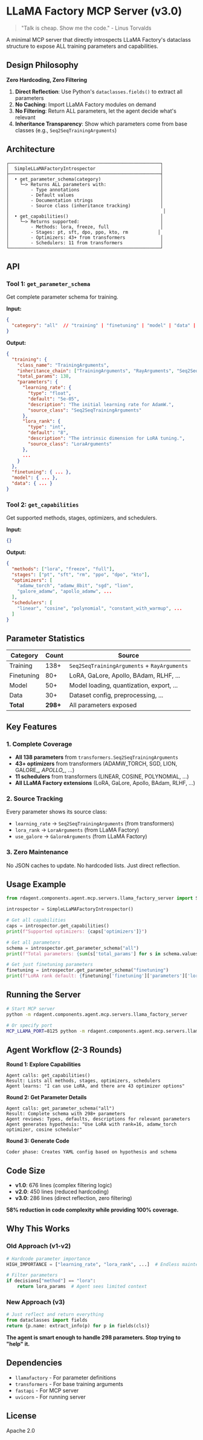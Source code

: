 # LLaMA Factory MCP Server (v3.0)

> "Talk is cheap. Show me the code." - Linus Torvalds

A minimal MCP server that directly introspects LLaMA Factory's dataclass structure to expose ALL training parameters and capabilities.

## Design Philosophy

**Zero Hardcoding, Zero Filtering**

1. **Direct Reflection**: Use Python's `dataclasses.fields()` to extract all parameters
2. **No Caching**: Import LLaMA Factory modules on demand
3. **No Filtering**: Return ALL parameters, let the agent decide what's relevant
4. **Inheritance Transparency**: Show which parameters come from base classes (e.g., `Seq2SeqTrainingArguments`)

## Architecture

```
┌────────────────────────────────────────────────────────┐
│  SimpleLLaMAFactoryIntrospector                        │
├────────────────────────────────────────────────────────┤
│  • get_parameter_schema(category)                      │
│    └─> Returns ALL parameters with:                    │
│        - Type annotations                              │
│        - Default values                                │
│        - Documentation strings                         │
│        - Source class (inheritance tracking)           │
│                                                         │
│  • get_capabilities()                                  │
│    └─> Returns supported:                              │
│        - Methods: lora, freeze, full                   │
│        - Stages: pt, sft, dpo, ppo, kto, rm           │
│        - Optimizers: 43+ from transformers             │
│        - Schedulers: 11 from transformers              │
└────────────────────────────────────────────────────────┘
```

## API

### Tool 1: `get_parameter_schema`

Get complete parameter schema for training.

**Input:**
```json
{
  "category": "all"  // "training" | "finetuning" | "model" | "data" | "all"
}
```

**Output:**
```json
{
  "training": {
    "class_name": "TrainingArguments",
    "inheritance_chain": ["TrainingArguments", "RayArguments", "Seq2SeqTrainingArguments", ...],
    "total_params": 138,
    "parameters": {
      "learning_rate": {
        "type": "float",
        "default": "5e-05",
        "description": "The initial learning rate for AdamW.",
        "source_class": "Seq2SeqTrainingArguments"
      },
      "lora_rank": {
        "type": "int",
        "default": "8",
        "description": "The intrinsic dimension for LoRA tuning.",
        "source_class": "LoraArguments"
      },
      ...
    }
  },
  "finetuning": { ... },
  "model": { ... },
  "data": { ... }
}
```

### Tool 2: `get_capabilities`

Get supported methods, stages, optimizers, and schedulers.

**Input:**
```json
{}
```

**Output:**
```json
{
  "methods": ["lora", "freeze", "full"],
  "stages": ["pt", "sft", "rm", "ppo", "dpo", "kto"],
  "optimizers": [
    "adamw_torch", "adamw_8bit", "sgd", "lion", 
    "galore_adamw", "apollo_adamw", ...
  ],
  "schedulers": [
    "linear", "cosine", "polynomial", "constant_with_warmup", ...
  ]
}
```

## Parameter Statistics

| Category | Count | Source |
|----------|-------|--------|
| Training | 138+ | `Seq2SeqTrainingArguments` + `RayArguments` |
| Finetuning | 80+ | LoRA, GaLore, Apollo, BAdam, RLHF, ... |
| Model | 50+ | Model loading, quantization, export, ... |
| Data | 30+ | Dataset config, preprocessing, ... |
| **Total** | **298+** | All parameters exposed |

## Key Features

### 1. Complete Coverage

- **All 138 parameters** from `transformers.Seq2SeqTrainingArguments`
- **43+ optimizers** from transformers (ADAMW_TORCH, SGD, LION, GALORE_*, APOLLO_*, ...)
- **11 schedulers** from transformers (LINEAR, COSINE, POLYNOMIAL, ...)
- **All LLaMA Factory extensions** (LoRA, GaLore, Apollo, BAdam, RLHF, ...)

### 2. Source Tracking

Every parameter shows its source class:
- `learning_rate` → `Seq2SeqTrainingArguments` (from transformers)
- `lora_rank` → `LoraArguments` (from LLaMA Factory)
- `use_galore` → `GaloreArguments` (from LLaMA Factory)

### 3. Zero Maintenance

No JSON caches to update. No hardcoded lists. Just direct reflection.

## Usage Example

```python
from rdagent.components.agent.mcp.servers.llama_factory_server import SimpleLLaMAFactoryIntrospector

introspector = SimpleLLaMAFactoryIntrospector()

# Get all capabilities
caps = introspector.get_capabilities()
print(f"Supported optimizers: {caps['optimizers']}")

# Get all parameters
schema = introspector.get_parameter_schema("all")
print(f"Total parameters: {sum(s['total_params'] for s in schema.values())}")

# Get just finetuning parameters
finetuning = introspector.get_parameter_schema("finetuning")
print(f"LoRA rank default: {finetuning['finetuning']['parameters']['lora_rank']['default']}")
```

## Running the Server

```bash
# Start MCP server
python -m rdagent.components.agent.mcp.servers.llama_factory_server

# Or specify port
MCP_LLAMA_PORT=8125 python -m rdagent.components.agent.mcp.servers.llama_factory_server
```

## Agent Workflow (2-3 Rounds)

**Round 1: Explore Capabilities**
```
Agent calls: get_capabilities()
Result: Lists all methods, stages, optimizers, schedulers
Agent learns: "I can use LoRA, and there are 43 optimizer options"
```

**Round 2: Get Parameter Details**
```
Agent calls: get_parameter_schema("all")
Result: Complete schema with 298+ parameters
Agent reviews: Types, defaults, descriptions for relevant parameters
Agent generates hypothesis: "Use LoRA with rank=16, adamw_torch optimizer, cosine scheduler"
```

**Round 3: Generate Code**
```
Coder phase: Creates YAML config based on hypothesis and schema
```

## Code Size

- **v1.0**: 676 lines (complex filtering logic)
- **v2.0**: 450 lines (reduced hardcoding)
- **v3.0**: 286 lines (direct reflection, zero filtering)

**58% reduction in code complexity while providing 100% coverage.**

## Why This Works

### Old Approach (v1-v2)
```python
# Hardcode parameter importance
HIGH_IMPORTANCE = ["learning_rate", "lora_rank", ...]  # Endless maintenance

# Filter parameters
if decisions["method"] == "lora":
    return lora_params  # Agent sees limited context
```

### New Approach (v3)
```python
# Just reflect and return everything
from dataclasses import fields
return {p.name: extract_info(p) for p in fields(cls)}
```

**The agent is smart enough to handle 298 parameters. Stop trying to "help" it.**

## Dependencies

- `llamafactory` - For parameter definitions
- `transformers` - For base training arguments
- `fastapi` - For MCP server
- `uvicorn` - For running server

## License

Apache 2.0
